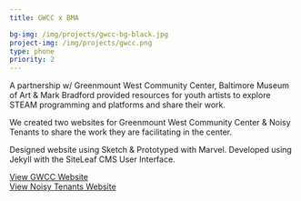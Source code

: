 ```yaml
---
title: GWCC x BMA

bg-img: /img/projects/gwcc-bg-black.jpg
project-img: /img/projects/gwcc.png
type: phone
priority: 2
---
```

<p>A partnership w/ Greenmount West Community Center, Baltimore Museum of Art & Mark Bradford provided resources for youth artists to explore STEAM programming and platforms and share their work.</p>
<p>We created two websites for Greenmount West Community Center & Noisy Tenants to share the work they are facilitating in the center.</p>
<p>Designed website using Sketch & Prototyped with Marvel.  Developed using Jekyll with the SiteLeaf CMS User Interface.</p>
<p>
	<a href="http://server4.svncrwns.com" alt="GWCC Website" target="_blank">View GWCC Website</a><br/>
	<a href="http://server3.svncrwns.com" alt="Noisy Tenants Website" target="_blank">View Noisy Tenants Website</a>
</p>